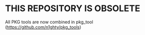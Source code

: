 # THIS REPOSITORY IS OBSOLETE
All PKG tools are now combined in pkg_tool (https://github.com/n1ghty/pkg_tools)
